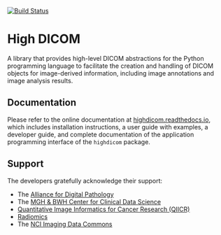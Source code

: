 [![Build Status](https://travis-ci.com/mghcomputationalpathology/highdicom.svg?branch=master)](https://travis-ci.com/mghcomputationalpathology/highdicom)

# High DICOM

A library that provides high-level DICOM abstractions for the Python programming language to facilitate the creation and handling of DICOM objects for image-derived information, including image annotations and image analysis results.

## Documentation

Please refer to the online documentation at [highdicom.readthedocs.io](https://highdicom.readthedocs.io), which includes installation instructions, a user guide with examples, a developer guide, and complete documentation of the application programming interface of the `highdicom` package.

## Support

The developers gratefully acknowledge their support:
* The [Alliance for Digital Pathology](https://digitalpathologyalliance.org/)
* The [MGH & BWH Center for Clinical Data Science](https://www.ccds.io/)
* [Quantitative Image Informatics for Cancer Research (QIICR)](http://qiicr.org)
* [Radiomics](http://radiomics.io)
* The [NCI Imaging Data Commons](https://imagingdatacommons.github.io/)
